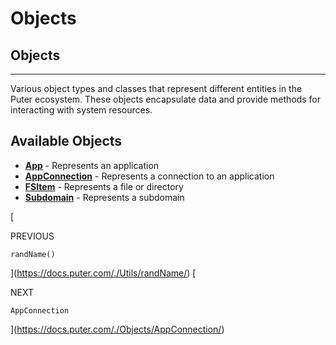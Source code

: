 # Objects
Objects
-------

* * *

Various object types and classes that represent different entities in the Puter ecosystem. These objects encapsulate data and provide methods for interacting with system resources.

[](#available-objects)Available Objects
---------------------------------------

*   **[App](https://docs.puter.com/Objects/app/)** - Represents an application
*   **[AppConnection](https://docs.puter.com/Objects/AppConnection/)** - Represents a connection to an application
*   **[FSItem](https://docs.puter.com/Objects/fsitem/)** - Represents a file or directory
*   **[Subdomain](https://docs.puter.com/Objects/subdomain/)** - Represents a subdomain

[

PREVIOUS

`randName()`



](https://docs.puter.com/./Utils/randName/)
[

NEXT

`AppConnection`

](https://docs.puter.com/./Objects/AppConnection/)
